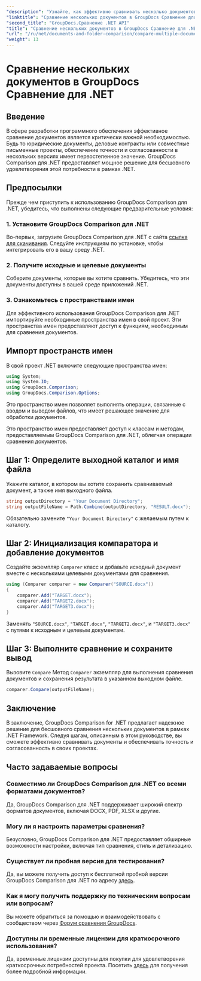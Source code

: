 ```yaml
---
"description": "Узнайте, как эффективно сравнивать несколько документов с помощью GroupDocs Comparison для .NET. Следуйте нашему пошаговому руководству для бесшовной интеграции."
"linktitle": "Сравнение нескольких документов в GroupDocs Сравнение для .NET"
"second_title": "GroupDocs.Сравнение .NET API"
"title": "Сравнение нескольких документов в GroupDocs Сравнение для .NET"
"url": "/ru/net/documents-and-folder-comparison/compare-multiple-documents-dotnet/"
"weight": 13
---
```


# Сравнение нескольких документов в GroupDocs Сравнение для .NET

## Введение
В сфере разработки программного обеспечения эффективное сравнение документов является критически важной необходимостью. Будь то юридические документы, деловые контракты или совместные письменные проекты, обеспечение точности и согласованности в нескольких версиях имеет первостепенное значение. GroupDocs Comparison для .NET предоставляет мощное решение для бесшовного удовлетворения этой потребности в рамках .NET.
## Предпосылки
Прежде чем приступить к использованию GroupDocs Comparison для .NET, убедитесь, что выполнены следующие предварительные условия:
### 1. Установите GroupDocs Comparison для .NET
Во-первых, загрузите GroupDocs Comparison для .NET с сайта [ссылка для скачивания](https://releases.groupdocs.com/comparison/net/). Следуйте инструкциям по установке, чтобы интегрировать его в вашу среду .NET.
### 2. Получите исходные и целевые документы
Соберите документы, которые вы хотите сравнить. Убедитесь, что эти документы доступны в вашей среде приложений .NET.
### 3. Ознакомьтесь с пространствами имен
Для эффективного использования GroupDocs Comparison для .NET импортируйте необходимые пространства имен в свой проект. Эти пространства имен предоставляют доступ к функциям, необходимым для сравнения документов.

## Импорт пространств имен
В свой проект .NET включите следующие пространства имен:

```csharp
using System;
using System.IO;
using GroupDocs.Comparison;
using GroupDocs.Comparison.Options;
```
Это пространство имен позволяет выполнять операции, связанные с вводом и выводом файлов, что имеет решающее значение для обработки документов.

Это пространство имен предоставляет доступ к классам и методам, предоставляемым GroupDocs Comparison для .NET, облегчая операции сравнения документов.
## Шаг 1: Определите выходной каталог и имя файла
Укажите каталог, в котором вы хотите сохранить сравниваемый документ, а также имя выходного файла.
```csharp
string outputDirectory = "Your Document Directory";
string outputFileName = Path.Combine(outputDirectory, "RESULT.docx");
```
Обязательно замените `"Your Document Directory"` с желаемым путем к каталогу.
## Шаг 2: Инициализация компаратора и добавление документов
Создайте экземпляр `Comparer` класс и добавьте исходный документ вместе с несколькими целевыми документами для сравнения.
```csharp
using (Comparer comparer = new Comparer("SOURCE.docx"))
{
    comparer.Add("TARGET.docx");
    comparer.Add("TARGET2.docx");
    comparer.Add("TARGET3.docx");
}
```
Заменять `"SOURCE.docx"`, `"TARGET.docx"`, `"TARGET2.docx"`, и `"TARGET3.docx"` с путями к исходным и целевым документам.
## Шаг 3: Выполните сравнение и сохраните вывод
Вызовите `Compare` Метод `Comparer` экземпляр для выполнения сравнения документов и сохранения результата в указанном выходном файле.
```csharp
comparer.Compare(outputFileName);
```

## Заключение
В заключение, GroupDocs Comparison for .NET предлагает надежное решение для бесшовного сравнения нескольких документов в рамках .NET Framework. Следуя шагам, описанным в этом руководстве, вы сможете эффективно сравнивать документы и обеспечивать точность и согласованность в своих проектах.
## Часто задаваемые вопросы
### Совместимо ли GroupDocs Comparison для .NET со всеми форматами документов?
Да, GroupDocs Comparison для .NET поддерживает широкий спектр форматов документов, включая DOCX, PDF, XLSX и другие.
### Могу ли я настроить параметры сравнения?
Безусловно, GroupDocs Comparison для .NET предоставляет обширные возможности настройки, включая тип сравнения, стиль и детализацию.
### Существует ли пробная версия для тестирования?
Да, вы можете получить доступ к бесплатной пробной версии GroupDocs Comparison для .NET по адресу [здесь](https://releases.groupdocs.com/).
### Как я могу получить поддержку по техническим вопросам или вопросам?
Вы можете обратиться за помощью и взаимодействовать с сообществом через [Форум сравнения GroupDocs](https://forum.groupdocs.com/c/comparison/12).
### Доступны ли временные лицензии для краткосрочного использования?
Да, временные лицензии доступны для покупки для удовлетворения краткосрочных потребностей проекта. Посетить [здесь](https://purchase.groupdocs.com/temporary-license/) для получения более подробной информации.